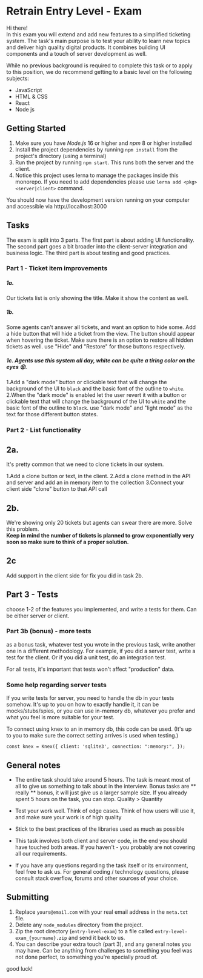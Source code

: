 # Retrain Entry Level - Exam

Hi there!  
In this exam you will extend and add new features to a simplified ticketing system.
The task's main purpose is to test your ability to learn new topics and deliver high quality digital products. It combines building UI components and a touch of server development as well.

While no previous background is required to complete this task or to apply to this position, we do recommend getting to a basic level on the following subjects:
- JavaScript
- HTML & CSS
- React
- Node js

## Getting Started
1. Make sure you have *Node.js* 16 or higher and *npm* 8 or higher installed
2. Install the project dependencies by running `npm install` from the project's directory (using a terminal)
3. Run the project by running `npm start`. This runs both the server and the client.
4. Notice this project uses lerna to manage the packages inside this monorepo. If you need to add dependencies please use `lerna add <pkg> <server|client>` command.

You should now have the development version running on your computer and accessible via http://localhost:3000

## Tasks

The exam is split into 3 parts. The first part is about adding UI functionality. The second part goes a bit broader into the client-server integration and business logic.
The third part is about testing and good practices. 

### Part 1 - Ticket item improvements

##### 1a.
Our tickets list is only showing the title. Make it show the content as well.

##### 1b.
Some agents can't answer all tickets, and want an option to hide some.
Add a hide button that will hide a ticket from the view. The button should appear when hovering the ticket. Make sure there is an option to restore all hidden tickets as well.
use "Hide" and "Restore" for those buttons respectively.


##### 1c. Agents use this system all day, white can be quite a tiring color on the eyes 😫.

1.Add a "dark mode" button or clickable text that will change the background of the UI to `black` and the basic font of the outline to `white`.
2.When the "dark mode" is enabled let the user revert it with a button or clickable text that will change the background of the UI to `white` and the basic font of the outline to `black`. use "dark mode" and "light mode" as the text for those different button states. 

### Part 2 - List functionality

## 2a. 
It's pretty common that we need to clone tickets in our system.

1.Add a clone button or text, in the client.
2.Add a clone method in the API and server and add an in memory item to the collection
3.Connect your client side "clone" button to that API call


## 2b.
We're showing only 20 tickets but agents can swear there are more. Solve this problem.  
**Keep in mind the number of tickets is planned to grow exponentially very soon so make sure to think of a proper solution.**


## 2c
Add support in the client side for fix you did in task 2b. 


## Part 3 - Tests
choose 1-2 of the features you implemented, and write a tests for them. Can be either server or client.
### Part 3b (**bonus**) - more tests
as a bonus task, whatever test you wrote in the previous task, write another one in a different methodology. For example, if you did a server test, write a test for the client. Or if you did a unit test, do an integration test. 

For all tests, it's important that tests won't affect "production" data. 

### Some help regarding server tests
If you write tests for server, you need to handle the db in your tests somehow. It's up to you on how to exactly handle it, it can be mocks/stubs/spies, or you can use in-memory db, whatever you prefer and what you feel is more suitable for your test. 

To connect using knex to an in memory db, this code can be used. (It's up to you to make sure the correct setting arrives is used when testing.)

  `const knex = Knex({
    client: 'sqlite3',
    connection: ":memory:",
  });`
## General notes
- The entire task should take around 5 hours. The task is meant most of all to give us something to talk about in the interview. Bonus tasks are ** really ** bonus, it will just give us a larger sample size. If you already spent 5 hours on the task, you can stop. Quality > Quantity

- Test your work well. Think of edge cases. Think of how users will use it, and make sure your work is of high quality
- Stick to the best practices of the libraries used as much as possible
- This task involves both client and server code, in the end you should have touched both areas. If you haven't - you probably are not covering all our requirements.
- If you have any questions regarding the task itself or its environment, feel free to ask us. For general coding / technology questions, please consult stack overflow, forums and other sources of your choice.


## Submitting

1. Replace `yours@email.com` with your real email address in the `meta.txt` file.
2. Delete any `node_modules` directory from the project.
3. Zip the root directory (`entry-level-exam`) to a file called `entry-level-exam_{yourname}.zip` and send it back to us.
4. You can describe your extra touch (part 3), and any general notes you may have.
   Can be anything from challenges to something you feel was not done perfect,
   to something you're specially proud of.

good luck!
